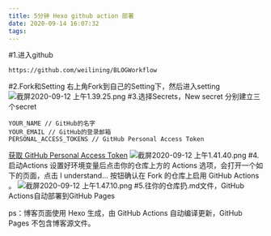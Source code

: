 ```yaml
---
title: 5分钟 Hexo github action 部署
date: 2020-09-14 16:07:32
tags: 
---
```

#1.进入github
```
https://github.com/weilining/BLOGWorkflow
```
#2.Fork和Setting
右上角Fork到自己的Setting下，然后进入setting
![截屏2020-09-12 上午1.39.25.png](https://upload-images.jianshu.io/upload_images/4236091-713ed13961ea6afc.png?imageMogr2/auto-orient/strip%7CimageView2/2/w/1240)
#3.选择Secrets，New secret
分别建立三个secret
```
YOUR_NAME // GitHub的名字
YOUR_EMAIL // GitHub的登录邮箱
PERSONAL_ACCESS_TOKENS // GitHub Personal Access Token
```
[获取 GitHub Personal Access Token](https://www.jianshu.com/writer#/notebooks/8784346/notes/77117377/preview)
![截屏2020-09-12 上午1.41.40.png](https://upload-images.jianshu.io/upload_images/4236091-6ff06afe3d7110f3.png?imageMogr2/auto-orient/strip%7CimageView2/2/w/1240)
#4.启动Actions
设置好环境变量后点击你的仓库上方的 Actions 选项，会打开一个如下的页面，点击 I understand... 按钮确认在 Fork 的仓库上启用 GitHub Actions 。
![截屏2020-09-12 上午1.47.10.png](https://upload-images.jianshu.io/upload_images/4236091-9b89284c23562b6c.png?imageMogr2/auto-orient/strip%7CimageView2/2/w/1240)
#5.往你的仓库扔.md文件，GitHub Actions自动部署到GitHub Pages

ps：博客页面使用 Hexo 生成，由 GitHub Actions 自动编译更新，GitHub Pages 不包含博客源文件。
